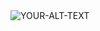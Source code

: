 <picture>
 <source media="(prefers-color-scheme: dark)" srcset="[YOUR-DARKMODE-IMAGE](https://github.com/Arif043/Arif043.github.io/assets/142011752/17e13b4f-e396-478b-9a3d-43a555ddf8a3)">
 <source media="(prefers-color-scheme: light)" srcset="[YOUR-LIGHTMODE-IMAGE](https://github.com/Arif043/Arif043.github.io/assets/142011752/17e13b4f-e396-478b-9a3d-43a555ddf8a3)">
 <img alt="YOUR-ALT-TEXT" src="[YOUR-DEFAULT-IMAGE](https://github.com/Arif043/Arif043.github.io/assets/142011752/17e13b4f-e396-478b-9a3d-43a555ddf8a3)">
</picture>
